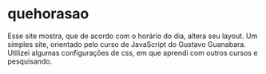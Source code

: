 # quehorasao
Esse site mostra, que de acordo com o horário do dia, altera seu layout. Um simples site, orientado pelo curso de JavaScript do Gustavo Guanabara. 
Utilizei algumas configurações de css, em que aprendi com outros cursos e pesquisando.
